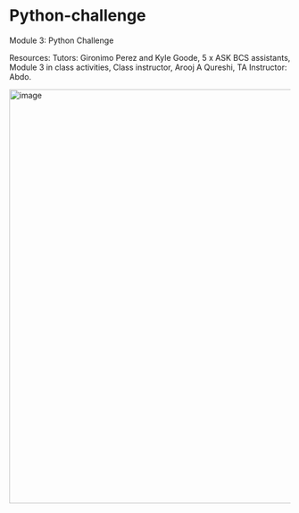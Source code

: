 # Python-challenge
Module 3: Python Challenge

Resources: Tutors: Gironimo Perez and Kyle Goode, 5 x ASK BCS assistants, Module 3 in class activities, Class instructor, Arooj A Qureshi, TA Instructor: Abdo.

<img width="740" alt="image" src="https://github.com/RP8844/python-challenge/assets/118138351/b67ae3da-deb0-4526-819e-27214785bd82">
